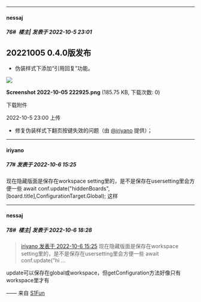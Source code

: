

*****

####  nessaj  
##### 76#         楼主| 发表于 2022-10-5 23:01

## 20221005 0.4.0版发布

- 伪装样式下添加“引用回复”功能。

<img src="https://img.saraba1st.com/forum/202210/05/230054eqteweayqqty6tey.png" referrerpolicy="no-referrer">

<strong>Screenshot 2022-10-05 222925.png</strong> (185.75 KB, 下载次数: 0)

下载附件

2022-10-5 23:00 上传

- 修复伪装样式下翻页按键失效的问题（由 [@iriyano]([https://github.com/aaeviru](https://github.com/aaeviru)) 提供）；



*****

####  iriyano  
##### 77#       发表于 2022-10-6 15:25

现在隐藏版面是保存在workspace setting里的，是不是保存在usersetting里会方便一些 await conf.update("hiddenBoards", [board.title],ConfigurationTarget.Global); 这样



*****

####  nessaj  
##### 78#         楼主| 发表于 2022-10-6 18:28

<blockquote><a href="httphttps://bbs.saraba1st.com/2b/forum.php?mod=redirect&amp;goto=findpost&amp;pid=57781769&amp;ptid=2096832" target="_blank">iriyano 发表于 2022-10-6 15:25</a>
现在隐藏版面是保存在workspace setting里的，是不是保存在usersetting里会方便一些 await conf.update("hi ...</blockquote>
update可以保存在global或workspace，但getConfiguration方法好像只有workspace里才有

—— 来自 [S1Fun](https://s1fun.koalcat.com)

